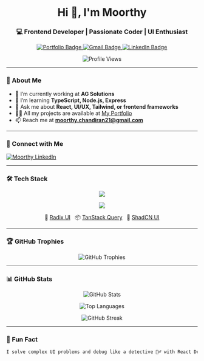 <h1 align="center">Hi 👋, I'm Moorthy</h1>
<h3 align="center">
  💻 Frontend Developer | Passionate Coder | UI Enthusiast
</h3>

<p align="center">
  <a href="https://moorthyprotfolio.netlify.app" target="_blank">
    <img src="https://img.shields.io/badge/Portfolio-Visit-green?style=for-the-badge&logo=netlify" alt="Portfolio Badge"/>
  </a>
  <a href="mailto:moorthy.chandiran21@gmail.com">
    <img src="https://img.shields.io/badge/Gmail-Contact-red?style=for-the-badge&logo=gmail" alt="Gmail Badge"/>
  </a>
  <a href="https://www.linkedin.com/in/moorthy-c-982333217/" target="_blank">
    <img src="https://img.shields.io/badge/LinkedIn-Connect-blue?style=for-the-badge&logo=linkedin" alt="LinkedIn Badge"/>
  </a>
</p>

<p align="center">
  <img src="https://komarev.com/ghpvc/?username=moorthygithub&label=Profile%20views&color=0e75b6&style=flat" alt="Profile Views" />
</p>

---

### 🚀 About Me

- 🔭 I’m currently working at **AG Solutions**
- 🌱 I’m learning **TypeScript, Node.js, Express**
- 💬 Ask me about **React, UI/UX, Tailwind, or frontend frameworks**
- 👨‍💻 All my projects are available at [My Portfolio](https://moorthyprotfolio.netlify.app)
- 📫 Reach me at **moorthy.chandiran21@gmail.com**

---

### 🤝 Connect with Me
<p align="left">
  <a href="https://linkedin.com/in/moorthychandiran" target="blank">
    <img align="center" src="https://skillicons.dev/icons?i=linkedin" alt="Moorthy LinkedIn" />
  </a>
</p>

---

### 🛠️ Tech Stack

<p align="center">
  <img src="https://skillicons.dev/icons?i=html,css,js,ts,react,redux,tailwind,bootstrap,mui,nodejs,express,mysql,python" />
</p>

<p align="center">
  <img src="https://skillicons.dev/icons?i=git,github,vscode,figma,postman" />
</p>

<p align="center">
  🧩 <a href="https://www.radix-ui.com/" target="_blank">Radix UI</a>
  &nbsp;
  📦 <a href="https://tanstack.com/query/latest" target="_blank">TanStack Query</a>
  &nbsp;
  💠 <a href="https://ui.shadcn.com/" target="_blank">ShadCN UI</a>
</p>

---

### 🏆 GitHub Trophies

<p align="center">
  <img 
    src="https://github-profile-trophy.vercel.app/?username=moorthygithub&theme=gruvbox&no-bg=true&no-frame=true&column=6&margin-w=10&margin-h=10&title=Stars,Followers,Commit,Issues,PullRequest,Repositories" 
    alt="GitHub Trophies"
  />
</p>

---

### 📊 GitHub Stats

<p align="center">
  <img src="https://github-readme-stats.vercel.app/api?username=moorthygithub&show_icons=true&theme=radical" alt="GitHub Stats" />
</p>
<p align="center">
  <img src="https://github-readme-stats.vercel.app/api/top-langs/?username=moorthygithub&layout=compact&theme=radical" alt="Top Languages" />
</p>
<p align="center">
  <img src="https://github-readme-streak-stats.herokuapp.com/?user=moorthygithub&theme=radical" alt="GitHub Streak" />
</p>

---

### 🧠 Fun Fact
```bash
I solve complex UI problems and debug like a detective 🕵️‍♂️ with React DevTools!

